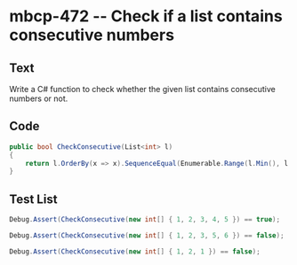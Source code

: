 # mbcp-472 -- Check if a list contains consecutive numbers

## Text

Write a C# function to check whether the given list contains consecutive numbers or not.

## Code

```csharp
public bool CheckConsecutive(List<int> l) 
{ 
    return l.OrderBy(x => x).SequenceEqual(Enumerable.Range(l.Min(), l.Max() - l.Min() + 1)); 
}
```

## Test List

```csharp
Debug.Assert(CheckConsecutive(new int[] { 1, 2, 3, 4, 5 }) == true);
```

```csharp
Debug.Assert(CheckConsecutive(new int[] { 1, 2, 3, 5, 6 }) == false);
```

```csharp
Debug.Assert(CheckConsecutive(new int[] { 1, 2, 1 }) == false);
```
